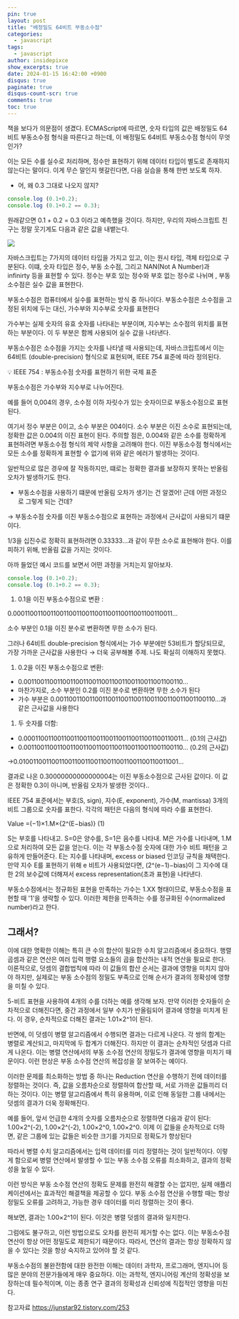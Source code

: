 ```yaml
---
pin: true
layout: post
title: "배정밀도 64비트 부동소수점"
categories:
  - javascript
tags:
  - javascript
author: insidepixce
show_excerpts: true
date: 2024-01-15 16:42:00 +0900
disqus: true
paginate: true
disqus-count-scr: true
comments: true
toc: true
---
```


책을 보다가 의문점이 생겼다. ECMAScript에 따르면,  숫자 타입의 값은 배정밀도 64비트 부동소수점 형식을 따른다고 하는데, 이 배정밀도 64비트 부동소수점 형식이 무엇인가?

이는 모든 수를 실수로 처리하며, 정수만 표현하기 위해 데이터 타입이 별도로 존재하지 않는다는 말이다. 이게 무슨 말인지 헷갈린다면, 다음 실습을 통해 한번 보도록 하자. 

- 어, 왜 0.3 그대로 나오지 않지?

```jsx
console.log (0.1+0.2);
console.log (0.1+0.2 == 0.3);
```

원래같으면 0.1 + 0.2 = 0.3 이라고 예측했을 것이다. 하지만, 우리의 자바스크립트 친구는 정말 웃기게도 다음과 같은 값을 내뱉는다.

![](https://velog.velcdn.com/images/insidepixce/post/088f1bd5-5a1d-4094-9d8a-f9b185ef5c9c/image.png)


자바스크립트는 7가지의 데이터 타입을 가지고 있고, 이는 원시 타입, 객체 타입으로 구분된다. 이떄, 숫자 타입은 정수, 부동 소수점, 그리고 NAN(Not A Number)과 infinirty 등을 표현할 수 있다. 정수는 부호 있는 정수와 부호 없는 정수로 나뉘며 , 부동소수점은 실수 값을 표현한다.

부동소수점은 컴퓨터에서 실수를 표현하는 방식 중 하나이다. 부동소수점은 소수점을 고정된 위치에 두는 대신, 가수부와 지수부로 숫자를 표현한다

가수부는 실제 숫자의 유효 숫자를 나타내는 부분이며, 지수부는 소수점의 위치를 표현하는 부분이다. 이 두 부분은 함께 사용되어 실수 값을 나타낸다.

부동소수점은 소수점을 가지는 숫자를 나타낼 때 사용되는데, 자바스크립트에서 이는 64비트 (double-precision) 형식으로 표현되며, IEEE 754 표준에 따라 정의된다. 

<aside>
💡  IEEE 754 : 부동소수점 숫자를 표현하기 위한 국제 표준

</aside>

부동소수점은 가수부와 지수부로 나누어진다.

예를 들어 0,004의 경우, 소수점 이하 자릿수가 있는 숫자이므로 부동소수점으로 표현된다. 

여기서 정수 부분은 0이고, 소수 부분은 004이다. 소수 부분은 이진 소수로 표현되는데, 정확한 값은 0.004의 이진 표현이 된다. 주의할 점은, 0.004와 같은 소수를 정확하게 표현하려면 부동소수점 형식의 제약 사항을 고려해야 한다. 이진 부동소수점 형식에서는 모든 소수를 정확하게 표현할 수 없기에 위와 같은 에러가 발생하는 것이다.

일반적으로 많은 경우에 잘 작동하지만, 떄로는 정확한 결과를 보장하지 못하는 반올림 오차가 발생하기도 한다.

- 부동소수점을 사용하기 떄문에 반올림 오차가 생기는 건 알겠어! 근데 어떤 과정으로 그렇게 되는 건데?

→ 부동소수점 숫자를 이진 부동소수점으로 표현하는 과정에서 근사값이 사용되기 떄문이다.

1/3을 십진수로 정확히 표현하려면 0.33333…과 같이 무한 소수로 표현해야 한다. 이를 피하기 위해, 반올림 값을 가지는 것이다.

아까 들었던 예시 코드를 보면서 어떤 과정을 거치는지 알아보자.

```jsx
console.log (0.1+0.2);
console.log (0.1+0.2 == 0.3);
```

1. 0.1을 이진 부동소수점으로 변환 :

0.0001100110011001100110011001100110011001100110011…

소수 부분인 0.1을 이진 분수로 변환하면 무한 소수가 된다.

그러나 64비트 double-precision 형식에서는 가수 부분에만 53비트가 할당되므로, 가장 가까운 근사값을 사용한다 → 더욱 공부해볼 주제. 나도 확실히 이해하지 못했다.

1. 0.2을 이진 부동소수점으로 변환: 
- 0.0011001100110011001100110011001100110011001100110...
- 마찬가지로, 소수 부분인 0.2를 이진 분수로 변환하면 무한 소수가 된다
- 가수 부분은 0.0011001100110011001100110011001100110011001100110...과 같은 근사값을 사용한다
1. 두 숫자를 더함:
- 0.0001100110011001100110011001100110011001100110011... (0.1의 근사값)
- 0.0011001100110011001100110011001100110011001100110... (0.2의 근사값)

→0.0100110011001100110011001100110011001100110011001…

결과로 나온 0.30000000000000004는 이진 부동소수점으로 근사된 값이다. 이 값은 정확한 0.3이 아니며, 반올림 오차가 발생한 것이다..

IEEE 754 표준에서는 부호(S, sign), 지수(E, exponent), 가수(M, mantissa) 3개의 비트 그룹으로 숫자를 표한다. 각각의 패턴은 다음의 형식에 따라 수를 표현한다.

Value =(−1)×1.M×{2^(E−bias)} (1)

S는 부호를 나타내고. S=0은 양수를, S=1은 음수를 나타내. M은 가수를 나타내며, 1.M으로 처리하여 모든 값을 얻는다. 이는 각 부동소수점 숫자에 대한 가수 비트 패턴을 고유하게 만들어준다. E는 지수를 나타내며, excess or biased 인코딩 규칙을 채택한다. 만약 지수 E를 표현하기 위해 e 비트가 사용되었다면, (2^(e−1)−bias)이 그 지수에 대한 2의 보수값에 더해져서 excess representation(초과 표현)을 나타낸다.

부동소수점에서는 정규화된 표현을 만족하는 가수는 1.XX 형태이므로, 부동소수점을 표현할 때 '1'을 생략할 수 있다. 이러한 제한을 만족하는 수를 정규화된 수(normalized number)라고 한다.

## 그래서?

이에 대한 명확한 이해는 특히 큰 수의 합산이 필요한 수치 알고리즘에서 중요하다. 행렬 곱셈과 같은 연산은 여러 입력 행렬 요소들의 곱을 합산하는 내적 연산을 필요로 한다. 이론적으로, 덧셈의 결합법칙에 따라 이 값들의 합산 순서는 결과에 영향을 미치지 않아야 하지만, 실제로는 부동 소수점의 정밀도 부족으로 인해 순서가 결과의 정확성에 영향을 미칠 수 있다.

5-비트 표현을 사용하여 4개의 수를 더하는 예를 생각해 보자. 만약 이러한 숫자들이 순차적으로 더해진다면, 중간 과정에서 일부 수치가 반올림되어 결과에 영향을 미치게 된다. 이 경우, 순차적으로 더해진 결과는 1.01×2^1이 된다.

반면에, 이 덧셈이 병렬 알고리즘에서 수행되면 결과는 다르게 나온다. 각 쌍의 합계는 병렬로 계산되고, 마지막에 두 합계가 더해진다. 하지만 이 결과는 순차적인 덧셈과 다르게 나온다. 이는 병렬 연산에서의 부동 소수점 연산의 정밀도가 결과에 영향을 미치기 때문이다. 이런 현상은 부동 소수점 연산의 복잡성을 잘 보여주는 예이다.

이러한 문제를 최소화하는 방법 중 하나는 Reduction 연산을 수행하기 전에 데이터를 정렬하는 것이다. 즉, 값을 오름차순으로 정렬하여 합산할 때, 서로 가까운 값들끼리 더하는 것이다. 이는 병렬 알고리즘에서 특히 유용하며, 이로 인해 동일한 그룹 내에서는 덧셈의 결과가 더욱 정확해진다.

예를 들어, 앞서 언급한 4개의 숫자를 오름차순으로 정렬하면 다음과 같이 된다: 1.00×2^(-2), 1.00×2^(-2), 1.00×2^0, 1.00×2^0. 이제 이 값들을 순차적으로 더하면, 같은 그룹에 있는 값들은 비슷한 크기를 가지므로 정확도가 향상된다

따라서 병렬 수치 알고리즘에서는 입력 데이터를 미리 정렬하는 것이 일반적이다. 이렇게 함으로써 병렬 연산에서 발생할 수 있는 부동 소수점 오류를 최소화하고, 결과의 정확성을 높일 수 있다.

이런 방식은 부동 소수점 연산의 정확도 문제를 완전히 해결할 수는 없지만, 실제 애플리케이션에서는 효과적인 해결책을 제공할 수 있다. 부동 소수점 연산을 수행할 때는 항상 정밀도 오류를 고려하고, 가능한 경우 데이터를 미리 정렬하는 것이 좋다.


해보면, 결과는 1.00×2^1이 된다. 이것은 병렬 덧셈의 결과와 일치한다.

그럼에도 불구하고, 이런 방법으로도 오차를 완전히 제거할 수는 없다. 이는 부동소수점 연산이 항상 어떤 정밀도로 제한되기 때문이다. 따라서, 연산의 결과는 항상 정확하지 않을 수 있다는 것을 항상 숙지하고 있어야 할 것 같다.

부동소수점의 불완전함에 대한 완전한 이해는 데이터 과학자, 프로그래머, 엔지니어 등 많은 분야의 전문가들에게 매우 중요하다. 이는 과학적, 엔지니어링 계산의 정확성을 보장하는데 필수적이며, 이는 종종 연구 결과의 정확성과 신뢰성에 직접적인 영향을 미친다.

참고자료 https://junstar92.tistory.com/253